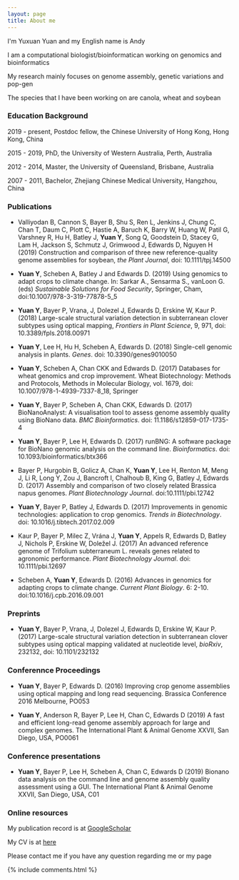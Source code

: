 ```yaml
---
layout: page
title: About me 
---
```


I'm Yuxuan Yuan and my English name is Andy

<p>

I am a computational biologist/bioinformatican working on genomics and bioinformatics
 
<p>

My research mainly focuses on genome assembly, genetic variations and pop-gen

<p>

The species that I have been working on are canola, wheat and soybean


<h3> Education Background </h3>

<p>
2019 - present, Postdoc fellow, the Chinese University of Hong Kong, Hong Kong, China

<p>
2015 - 2019,    PhD, the University of Western Australia, Perth, Australia

<p>
2012 - 2014,    Master, the University of Queensland, Brisbane, Australia

<p>
2007 - 2011,    Bachelor, Zhejiang Chinese Medical University, Hangzhou, China

<p>

<h3> Publications </h3>  

<p>

* Valliyodan B, Cannon S, Bayer B, Shu S, Ren L, Jenkins J, Chung C, Chan T, Daum C, Plott C, Hastie A, Baruch K, Barry W, Huang W, Patil G, Varshney R, Hu H, Batley J, <b>Yuan Y</b>, Song Q, Goodstein D, Stacey G, Lam H, Jackson S, Schmutz J, Grimwood J, Edwards D, Nguyen H (2019) Construction and comparison of three new reference-quality genome assemblies for soybean, <i>the Plant Journal</i>, doi: 10.1111/tpj.14500

<p>

* <b>Yuan Y</b>, Scheben A, Batley J and Edwards D. (2019) Using genomics to adapt crops to climate change. In: Sarkar A., Sensarma S., vanLoon G. (eds) <i>Sustainable Solutions for Food Security</i>, Springer, Cham, doi:10.1007/978-3-319-77878-5_5

<p>

* <b>Yuan Y</b>, Bayer P, Vrana, J, Dolezel J, Edwards D, Erskine W, Kaur P. (2018) Large-scale structural variation detection in subterranean clover subtypes using optical mapping, <i>Frontiers in Plant Science</i>, 9, 971, doi: 10.3389/fpls.2018.00971

<p>

* <b>Yuan Y</b>, Lee H, Hu H, Scheben A, Edwards D. (2018) Single-cell genomic analysis in plants. <i>Genes</i>. doi: 10.3390/genes9010050

<p>

* <b>Yuan Y</b>, Scheben A, Chan CKK and Edwards D. (2017) Databases for wheat genomics and crop improvement. Wheat Biotechnology: Methods and Protocols, Methods in Molecular Biology, vol. 1679, doi: 10.1007/978-1-4939-7337-8_18, Springer      

<p>

* <b>Yuan Y</b>, Bayer P, Scheben A, Chan CKK, Edwards D. (2017) BioNanoAnalyst: A visualisation tool to assess genome assembly quality using BioNano data. <i>BMC Bioinformatics</i>. doi: 11.1186/s12859-017-1735-4

<p>

* <b>Yuan Y</b>, Bayer P, Lee H, Edwards D. (2017) runBNG: A software package for BioNano genomic analysis on the command line. <i>Bioinformatics</i>. doi: 10.1093/bioinformatics/btx366

<p>

* Bayer P, Hurgobin B, Golicz A, Chan K, <b>Yuan Y</b>, Lee H, Renton M, Meng J, Li R, Long Y, Zou J, Bancroft I, Chalhoub B, King G, Batley J, Edwards D. (2017) Assembly and comparison of two closely related Brassica napus genomes. <i>Plant Biotechnology Journal</i>. doi:10.1111/pbi.12742

<p>

* <b>Yuan Y</b>, Bayer P, Batley J, Edwards D. (2017) Improvements in genomic technologies: application to crop genomics. <i>Trends in Biotechnology</i>. doi: 10.1016/j.tibtech.2017.02.009

<p>

* Kaur P, Bayer P, Milec Z, Vrána J, <b>Yuan Y</b>, Appels R, Edwards D, Batley J, Nichols P, Erskine W, Doležel J. (2017) An advanced reference genome of Trifolium subterraneum L. reveals genes related to agronomic performance. <i>Plant Biotechnology Journal</i>. doi: 10.1111/pbi.12697

<p> 

* Scheben A, <b>Yuan Y</b>, Edwards D. (2016) Advances in genomics for adapting crops to climate change. <i>Current Plant Biology</i>. 6: 2-10. doi:10.1016/j.cpb.2016.09.001


<h3> Preprints</h3>

<p>

* <b>Yuan Y</b>, Bayer P, Vrana, J, Dolezel J, Edwards D, Erskine W, Kaur P. (2017) Large-scale structural variation detection in subterranean clover subtypes using optical mapping validated at nucleotide level, <i>bioRxiv</i>, 232132, doi: 10.1101/232132

<h3> Conferennce Proceedings</h3>

<p>

* <b>Yuan Y</b>, Bayer P, Edwards D. (2016) Improving crop genome assemblies using optical mapping and long read sequencing. Brassica Conference 2016 Melbourne, PO053

<p>

* <b>Yuan Y</b>, Anderson R, Bayer P, Lee H, Chan C, Edwards D (2019) A fast and efficient long-read genome assembly approach for large and complex genomes. The International Plant & Animal Genome XXVII, San Diego, USA, PO0061

<h3>Conference presentations</h3>

<p>

* <b>Yuan Y</b>, Bayer P, Lee H, Scheben A, Chan C, Edwards D (2019) Bionano data analysis on the command line and genome assembly quality assessment using a GUI. The International Plant & Animal Genome XXVII, San Diego, USA, C01

<p>

<h3> Online resources</h3>

<p>

My publication record is at <a target="_blank" href='https://scholar.google.com.au/citations?user=2oLXfwoAAAAJ&hl=en'>GoogleScholar</a> 

<p> 

My CV is at <a target="_blank" href='https://www.dropbox.com/s/dr5syy4vb05wn7z/CV_AY.pdf?dl=0'>here</a>

<p>

<p>

Please contact me if you have any question regarding me or my page

<p> 

<p> 


{% include comments.html %}

